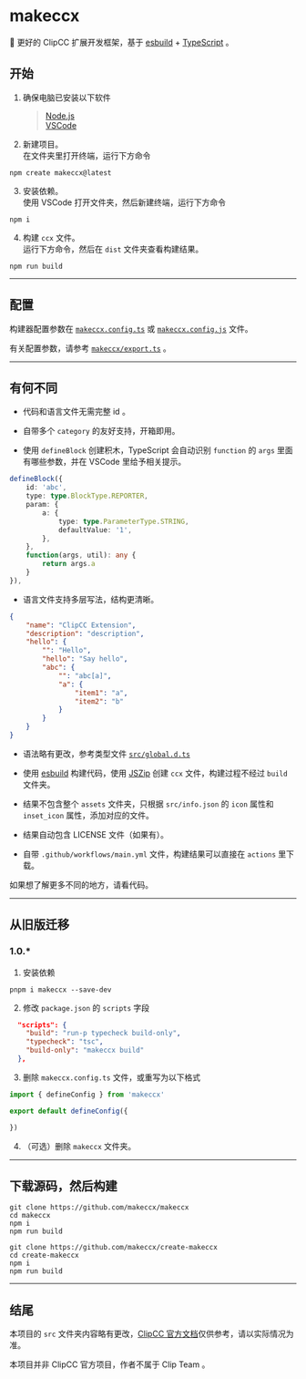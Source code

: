 <!-- https://github.com/bddjr/makeccx -->

# makeccx

🚀 更好的 ClipCC 扩展开发框架，基于 [esbuild](https://esbuild.github.io/) + [TypeScript](https://www.typescriptlang.org/zh/) 。

## 开始

1. 确保电脑已安装以下软件

   > [Node.js](https://nodejs.org/)  
   > [VSCode](https://code.visualstudio.com/)  

2. 新建项目。  
   在文件夹里打开终端，运行下方命令

```
npm create makeccx@latest
```

3. 安装依赖。  
   使用 VSCode 打开文件夹，然后新建终端，运行下方命令

```
npm i 
```

4. 构建 `ccx` 文件。  
   运行下方命令，然后在 `dist` 文件夹查看构建结果。

```
npm run build
```

---

## 配置

构建器配置参数在 [`makeccx.config.ts`](makeccx.config.ts) 或 [`makeccx.config.js`](makeccx.config.js) 文件。  

有关配置参数，请参考 [`makeccx/export.ts`](makeccx/export.ts) 。

---

## 有何不同

- 代码和语言文件无需完整 id 。

- 自带多个 `category` 的友好支持，开箱即用。

- 使用 `defineBlock` 创建积木，TypeScript 会自动识别 `function` 的 `args` 里面有哪些参数，并在 VSCode 里给予相关提示。

```ts
defineBlock({
    id: 'abc',
    type: type.BlockType.REPORTER,
    param: {
        a: {
            type: type.ParameterType.STRING,
            defaultValue: '1',
        },
    },
    function(args, util): any {
        return args.a
    }
}),
```

- 语言文件支持多层写法，结构更清晰。

```json
{
    "name": "ClipCC Extension",
    "description": "description",
    "hello": {
        "": "Hello",
        "hello": "Say hello",
        "abc": {
            "": "abc[a]",
            "a": {
                "item1": "a",
                "item2": "b"
            }
        }
    }
}
```

- 语法略有更改，参考类型文件 [`src/global.d.ts`](src/global.d.ts)

- 使用 [esbuild](https://esbuild.github.io/) 构建代码，使用 [JSZip](https://stuk.github.io/jszip/) 创建 `ccx` 文件，构建过程不经过 `build` 文件夹。

- 结果不包含整个 `assets` 文件夹，只根据 `src/info.json` 的 `icon` 属性和 `inset_icon` 属性，添加对应的文件。

- 结果自动包含 LICENSE 文件（如果有）。

- 自带 `.github/workflows/main.yml` 文件，构建结果可以直接在 `actions` 里下载。

如果想了解更多不同的地方，请看代码。

---

## 从旧版迁移

### 1.0.*

1. 安装依赖

```
pnpm i makeccx --save-dev
```

2. 修改 `package.json` 的 `scripts` 字段

```json
  "scripts": {
    "build": "run-p typecheck build-only",
    "typecheck": "tsc",
    "build-only": "makeccx build"
  },
```

3. 删除 `makeccx.config.ts` 文件，或重写为以下格式

```js
import { defineConfig } from 'makeccx'

export default defineConfig({

})

```

4. （可选）删除 `makeccx` 文件夹。

---

## 下载源码，然后构建

```
git clone https://github.com/makeccx/makeccx
cd makeccx
npm i
npm run build

git clone https://github.com/makeccx/create-makeccx
cd create-makeccx
npm i
npm run build
```

---

## 结尾

本项目的 `src` 文件夹内容略有更改，[ClipCC 官方文档](https://doc.codingclip.com/zh-cn/category/for-developers)仅供参考，请以实际情况为准。

本项目并非 ClipCC 官方项目，作者不属于 Clip Team 。
